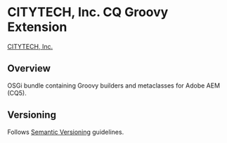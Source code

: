 # CITYTECH, Inc. CQ Groovy Extension

[CITYTECH, Inc.](http://www.citytechinc.com)

## Overview

OSGi bundle containing Groovy builders and metaclasses for Adobe AEM (CQ5).

## Versioning

Follows [Semantic Versioning](http://semver.org/) guidelines.